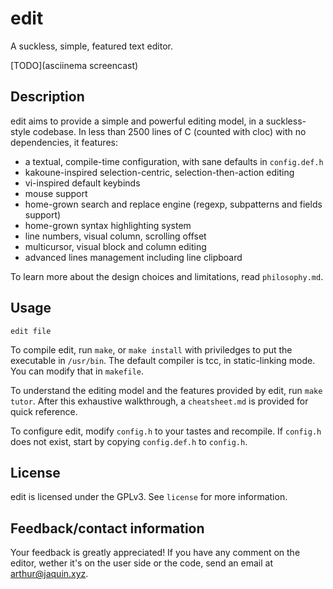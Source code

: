 # edit

A suckless, simple, featured text editor.

[TODO](asciinema screencast)


## Description

edit aims to provide a simple and powerful editing model, in a suckless-style
codebase. In less than 2500 lines of C (counted with cloc) with no dependencies,
it features:

* a textual, compile-time configuration, with sane defaults in `config.def.h`
* kakoune-inspired selection-centric, selection-then-action editing
* vi-inspired default keybinds
* mouse support
* home-grown search and replace engine (regexp, subpatterns and fields support)
* home-grown syntax highlighting system
* line numbers, visual column, scrolling offset
* multicursor, visual block and column editing
* advanced lines management including line clipboard

To learn more about the design choices and limitations, read `philosophy.md`.


## Usage

    edit file

To compile edit, run `make`, or `make install` with priviledges to put the
executable in `/usr/bin`. The default compiler is tcc, in static-linking mode.
You can modify that in `makefile`.

To understand the editing model and the features provided by edit, run
`make tutor`. After this exhaustive walkthrough, a `cheatsheet.md` is provided
for quick reference.

To configure edit, modify `config.h` to your tastes and recompile. If `config.h`
does not exist, start by copying `config.def.h` to `config.h`.


## License

edit is licensed under the GPLv3. See `license` for more information.


## Feedback/contact information

Your feedback is greatly appreciated! If you have any comment on the editor,
wether it's on the user side or the code, send an email at arthur@jaquin.xyz.
